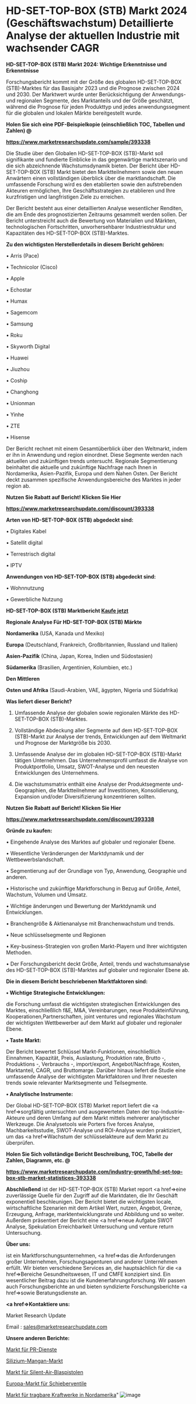 # HD-SET-TOP-BOX (STB) Markt 2024 (Geschäftswachstum) Detaillierte Analyse der aktuellen Industrie mit wachsender CAGR

<strong>HD-SET-TOP-BOX (STB) Markt 2024: Wichtige Erkenntnisse und Erkenntnisse</strong>

Forschungsbericht kommt mit der Größe des globalen HD-SET-TOP-BOX (STB)-Marktes für das Basisjahr 2023 und die Prognose zwischen 2024 und 2030. Der Marktwert wurde unter Berücksichtigung der Anwendungs-und regionalen Segmente, des Marktanteils und der Größe geschätzt, während die Prognose für jeden Produkttyp und jedes anwendungssegment für die globalen und lokalen Märkte bereitgestellt wurde.



<strong>Holen Sie sich eine PDF-Beispielkopie (einschließlich TOC, Tabellen und Zahlen) @
</strong>

<strong><a href=https://www.marketresearchupdate.com/sample/393338>

<strong>https://www.marketresearchupdate.com/sample/393338</u></font></a></strong></strong>

Die Studie über den Globalen HD-SET-TOP-BOX (STB)-Markt soll signifikante und fundierte Einblicke in das gegenwärtige marktszenario und die sich abzeichnende Wachstumsdynamik bieten. Der Bericht über HD-SET-TOP-BOX (STB) Markt bietet den Marktteilnehmern sowie den neuen Anwärtern einen vollständigen überblick über die marktlandschaft. Die umfassende Forschung wird es den etablierten sowie den aufstrebenden Akteuren ermöglichen, Ihre Geschäftsstrategien zu etablieren und Ihre kurzfristigen und langfristigen Ziele zu erreichen.

Der Bericht besteht aus einer detaillierten Analyse wesentlicher Renditen, die am Ende des prognostizierten Zeitraums gesammelt werden sollen. Der Bericht unterstreicht auch die Bewertung von Materialien und Märkten, technologischen Fortschritten, unvorhersehbarer Industriestruktur und Kapazitäten des HD-SET-TOP-BOX (STB)-Marktes.



<strong>Zu den wichtigsten Herstellerdetails in diesem Bericht gehören:</strong>

• Arris (Pace)

• Technicolor (Cisco)

• Apple

• Echostar

• Humax

• Sagemcom

• Samsung

• Roku

• Skyworth Digital

• Huawei

• Jiuzhou

• Coship

• Changhong

• Unionman

• Yinhe

• ZTE

• Hisense

Der Bericht rechnet mit einem Gesamtüberblick über den Weltmarkt, indem er ihn in Anwendung und region einordnet. Diese Segmente werden nach aktuellen und zukünftigen trends untersucht. Regionale Segmentierung beinhaltet die aktuelle und zukünftige Nachfrage nach Ihnen in Nordamerika, Asien-Pazifik, Europa und dem Nahen Osten. Der Bericht deckt zusammen spezifische Anwendungsbereiche des Marktes in jeder region ab.



<strong>Nutzen Sie Rabatt auf Bericht! Klicken Sie Hier
</strong>

<strong><a href=https://www.marketresearchupdate.com/discount/393338>https://www.marketresearchupdate.com/discount/393338</b></u></font></strong></a>



<strong>Arten von HD-SET-TOP-BOX (STB) abgedeckt sind:</strong>

• Digitales Kabel

• Satellit digital

• Terrestrisch digital

• IPTV



<strong>Anwendungen von HD-SET-TOP-BOX (STB) abgedeckt sind:</strong>

• Wohnnutzung

• Gewerbliche Nutzung



<strong>HD-SET-TOP-BOX (STB) Marktbericht <a href=https://www.marketresearchupdate.com/buynow/393338>Kaufe jetzt</a></strong>



<strong>Regionale Analyse Für HD-SET-TOP-BOX (STB) Märkte</strong>



<strong>Nordamerika</strong> (USA, Kanada und Mexiko)



<strong>Europa</strong> (Deutschland, Frankreich, Großbritannien, Russland und Italien)



<strong>Asien-Pazifik</strong> (China, Japan, Korea, Indien und Südostasien)



<strong>Südamerika</strong> (Brasilien, Argentinien, Kolumbien, etc.)



<strong>Den Mittleren</strong> 

<strong>Osten und Afrika</strong> (Saudi-Arabien, VAE, ägypten, Nigeria und Südafrika)



<strong>Was liefert dieser Bericht?</strong>

1. Umfassende Analyse der globalen sowie regionalen Märkte des HD-SET-TOP-BOX (STB)-Marktes.

2. Vollständige Abdeckung aller Segmente auf dem HD-SET-TOP-BOX (STB)-Markt zur Analyse der trends, Entwicklungen auf dem Weltmarkt und Prognose der Marktgröße bis 2030.

3. Umfassende Analyse der im globalen HD-SET-TOP-BOX (STB)-Markt tätigen Unternehmen. Das Unternehmensprofil umfasst die Analyse von Produktportfolio, Umsatz, SWOT-Analyse und den neuesten Entwicklungen des Unternehmens.

4. Die wachstumsmatrix enthält eine Analyse der Produktsegmente und-Geographien, die Marktteilnehmer auf Investitionen, Konsolidierung, Expansion und/oder Diversifizierung konzentrieren sollten.



<strong>Nutzen Sie Rabatt auf Bericht! Klicken Sie Hier
</strong>

<strong><a href=https://www.marketresearchupdate.com/discount/393338>https://www.marketresearchupdate.com/discount/393338</b></u></font></strong></a>



<strong>Gründe zu kaufen:</strong>

• Eingehende Analyse des Marktes auf globaler und regionaler Ebene.

• Wesentliche Veränderungen der Marktdynamik und der Wettbewerbslandschaft.

• Segmentierung auf der Grundlage von Typ, Anwendung, Geographie und anderen.

• Historische und zukünftige Marktforschung in Bezug auf Größe, Anteil, Wachstum, Volumen und Umsatz.

• Wichtige änderungen und Bewertung der Marktdynamik und Entwicklungen.

• Branchengröße &amp; Aktienanalyse mit Branchenwachstum und trends.

• Neue schlüsselsegmente und Regionen

• Key-business-Strategien von großen Markt-Playern und Ihrer wichtigsten Methoden.

• Der Forschungsbericht deckt Größe, Anteil, trends und wachstumsanalyse des HD-SET-TOP-BOX (STB)-Marktes auf globaler und regionaler Ebene ab.



<strong>Die in diesem Bericht beschriebenen Marktfaktoren sind:</strong>



<strong>• Wichtige Strategische Entwicklungen:</strong>

die Forschung umfasst die wichtigsten strategischen Entwicklungen des Marktes, einschließlich f&amp;E, M&amp;A, Vereinbarungen, neue Produkteinführung, Kooperationen,Partnerschaften, joint ventures und regionales Wachstum der wichtigsten Wettbewerber auf dem Markt auf globaler und regionaler Ebene.



<strong>• Taste Markt:</strong>

Der Bericht bewertet Schlüssel Markt-Funktionen, einschließlich Einnahmen, Kapazität, Preis, Auslastung, Produktion rate, Brutto -, Produktions -, Verbrauchs -, import/export, Angebot/Nachfrage, Kosten, Marktanteil, CAGR, und Bruttomarge. Darüber hinaus liefert die Studie eine umfassende Analyse der wichtigsten Marktfaktoren und Ihrer neuesten trends sowie relevanter Marktsegmente und Teilsegmente.



<strong>• Analytische Instrumente:</strong>

Der Global HD-SET-TOP-BOX (STB) Market report liefert die <a href=>sorgf</a>ältig untersuchten und ausgewerteten Daten der top-Industrie-Akteure und deren Umfang auf dem Markt mittels mehrerer analytischer Werkzeuge. Die Analysetools wie Porters five forces Analyse, Machbarkeitsstudie, SWOT-Analyse und ROI-Analyse wurden praktiziert, um das <a href=>Wachstum</a> der schlüsselakteure auf dem Markt zu überprüfen.



<strong>Holen Sie Sich vollständige Bericht Beschreibung, TOC, Tabelle der Zahlen, Diagramm, etc. @ </strong>

<strong><a href=https://www.marketresearchupdate.com/industry-growth/hd-set-top-box-stb-market-statistices-393338>https://www.marketresearchupdate.com/industry-growth/hd-set-top-box-stb-market-statistices-393338</a></font></strong>



<strong>Abschließend</strong> ist der HD-SET-TOP-BOX (STB) Market report <a href=>eine</a> zuverlässige Quelle für den Zugriff auf die Marktdaten, die Ihr Geschäft exponentiell beschleunigen. Der Bericht bietet die wichtigsten locale, wirtschaftliche Szenarien mit dem Artikel Wert, nutzen, Angebot, Grenze, Erzeugung, Anfrage, marktentwicklungsrate und Abbildung und so weiter. Außerdem präsentiert der Bericht eine <a href=>neue</a> Aufgabe SWOT Analyse, Spekulation Erreichbarkeit Untersuchung und venture return Untersuchung.



<strong>Über uns:</strong>

 ist ein Marktforschungsunternehmen, <a href=>das</a> die Anforderungen großer Unternehmen, Forschungsagenturen und anderer Unternehmen erfüllt. Wir bieten verschiedene Services an, die hauptsächlich für die <a href=>Bereiche</a> Gesundheitswesen, IT und CMFE konzipiert sind. Ein wesentlicher Beitrag dazu ist die Kundenerfahrungsforschung. Wir passen auch Forschungsberichte an und bieten syndizierte Forschungsberichte <a href=>sowie</a> Beratungsdienste an.



<strong><a href=>Kontaktiere uns:</a></strong>

Market Research Update

Email : sales@marketresearchupdate.com



<strong>Unsere anderen Berichte:</strong>

<a href=https://www.linkedin.com/pulse/public-relation-service-market-2023>Markt für PR-Dienste</a>

<a href=https://www.linkedin.com/pulse/silico-manganese-market-report-2023-top-company>Silizium-Mangan-Markt</a>

<a href=https://www.linkedin.com/pulse/silent-air-blow-gun-market-outlooks-2023-size>Markt für Silent-Air-Blaspistolen</a>

<a href=https://www.linkedin.com/pulse/europe-spool-valves-market-2030-industry-analysis>Europa-Markt für Schieberventile</a>

<a href=https://www.linkedin.com/pulse/north-america-portable-power-station-market-size-production>Markt für tragbare Kraftwerke in Nordamerika</a>"
![image](https://github.com/meghapanth/markettrends/assets/163847665/34bc7252-ed67-4d8e-846c-98a59376f9e3)
